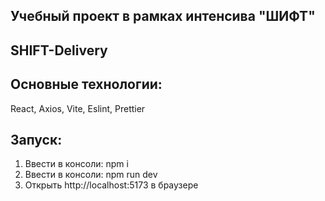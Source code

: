 ## Учебный проект в рамках интенсива "ШИФТ"

## SHIFT-Delivery

## Основные технологии:

React, Axios, Vite, Eslint, Prettier

## Запуск:

1. Ввести в консоли: npm i
2. Ввести в консоли: npm run dev
3. Открыть http://localhost:5173 в браузере